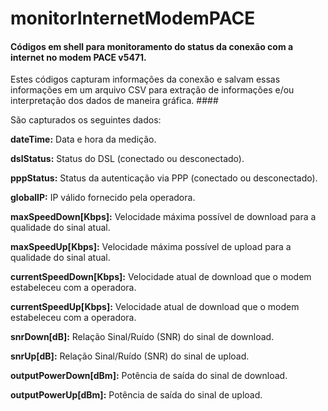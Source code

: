 # monitorInternetModemPACE

#### Códigos em shell para monitoramento do status da conexão com a internet no modem PACE v5471.
Estes códigos capturam informações da conexão e salvam essas informações em um arquivo CSV para extração de informações e/ou interpretação dos dados de maneira gráfica. ####

São capturados os seguintes dados:

**dateTime:** Data e hora da medição.

**dslStatus:** Status do DSL (conectado ou desconectado).

**pppStatus:** Status da autenticação via PPP (conectado ou desconectado).

**globalIP:** IP válido fornecido pela operadora.

**maxSpeedDown[Kbps]:** Velocidade máxima possível de download para a qualidade do sinal atual.

**maxSpeedUp[Kbps]:**  Velocidade máxima possível de upload para a qualidade do sinal atual.

**currentSpeedDown[Kbps]:** Velocidade atual de download que o modem estabeleceu com a operadora.

**currentSpeedUp[Kbps]:** Velocidade atual de download que o modem estabeleceu com a operadora.

**snrDown[dB]:** Relação Sinal/Ruído (SNR) do sinal de download.

**snrUp[dB]:** Relação Sinal/Ruído (SNR) do sinal de upload.

**outputPowerDown[dBm]:** Potência de saída do sinal de download.

**outputPowerUp[dBm]:** Potência de saída do sinal de upload.

